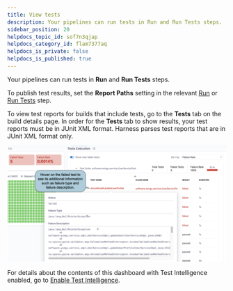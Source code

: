 ```yaml
---
title: View tests
description: Your pipelines can run tests in Run and Run Tests steps.
sidebar_position: 20
helpdocs_topic_id: sof7n3qjap
helpdocs_category_id: flam7377aq
helpdocs_is_private: false
helpdocs_is_published: true
---
```


Your pipelines can run tests in **Run** and **Run Tests** steps.

To publish test results, set the **Report Paths** setting in the relevant [Run](../../ci-technical-reference/run-step-settings.md) or [Run Tests](../../ci-technical-reference/configure-run-tests-step-settings.md) step.

To view test reports for builds that include tests, go to the **Tests** tab on the build details page. In order for the **Tests** tab to show results, your test reports must be in JUnit XML format. Harness parses test reports that are in JUnit XML format only.

![](./static/viewing-tests-533.png)

For details about the contents of this dashboard with Test Intelligence enabled, go to [Enable Test Intelligence](../set-up-test-intelligence/set-up-test-intelligence.md).
